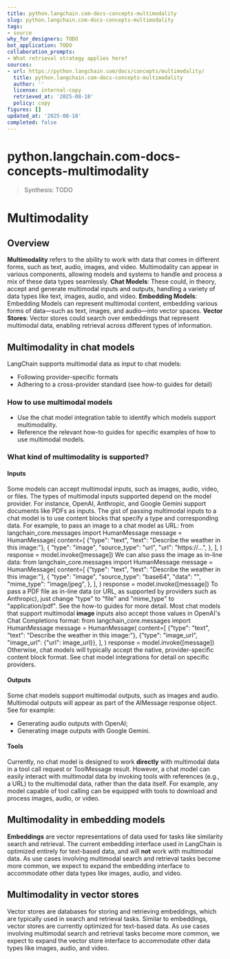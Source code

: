 ```yaml
---
title: python.langchain.com-docs-concepts-multimodality
slug: python.langchain.com-docs-concepts-multimodality
tags:
- source
why_for_designers: TODO
bot_application: TODO
collaboration_prompts:
- What retrieval strategy applies here?
sources:
- url: https://python.langchain.com/docs/concepts/multimodality/
  title: python.langchain.com-docs-concepts-multimodality
  author: ''
  license: internal-copy
  retrieved_at: '2025-08-18'
  policy: copy
figures: []
updated_at: '2025-08-18'
completed: false
---
```


# python.langchain.com-docs-concepts-multimodality

> Synthesis: TODO

# Multimodality
## Overview
**Multimodality** refers to the ability to work with data that comes in different forms, such as text, audio, images, and video. Multimodality can appear in various components, allowing models and systems to handle and process a mix of these data types seamlessly. **Chat Models**: These could, in theory, accept and generate multimodal inputs and outputs, handling a variety of data types like text, images, audio, and video. **Embedding Models**: Embedding Models can represent multimodal content, embedding various forms of data—such as text, images, and audio—into vector spaces. **Vector Stores**: Vector stores could search over embeddings that represent multimodal data, enabling retrieval across different types of information.
## Multimodality in chat models
LangChain supports multimodal data as input to chat models:
- Following provider-specific formats
- Adhering to a cross-provider standard (see how-to guides for detail)
### How to use multimodal models
- Use the chat model integration table to identify which models support multimodality.
- Reference the relevant how-to guides for specific examples of how to use multimodal models.
### What kind of multimodality is supported?
#### Inputs
Some models can accept multimodal inputs, such as images, audio, video, or files. The types of multimodal inputs supported depend on the model provider. For instance, OpenAI, Anthropic, and Google Gemini support documents like PDFs as inputs.
The gist of passing multimodal inputs to a chat model is to use content blocks that specify a type and corresponding data. For example, to pass an image to a chat model as URL:
from langchain_core.messages import HumanMessage
message = HumanMessage(
content=[
{"type": "text", "text": "Describe the weather in this image:"},
{
"type": "image",
"source_type": "url",
"url": "https://...",
},
],
)
response = model.invoke([message])
We can also pass the image as in-line data:
from langchain_core.messages import HumanMessage
message = HumanMessage(
content=[
{"type": "text", "text": "Describe the weather in this image:"},
{
"type": "image",
"source_type": "base64",
"data": "<base64 string>",
"mime_type": "image/jpeg",
},
],
)
response = model.invoke([message])
To pass a PDF file as in-line data (or URL, as supported by providers such as
Anthropic), just change
"type" to
"file" and
"mime_type" to
"application/pdf".
See the how-to guides for more detail.
Most chat models that support multimodal
**image** inputs also accept those values in
OpenAI's Chat Completions format:
from langchain_core.messages import HumanMessage
message = HumanMessage(
content=[
{"type": "text", "text": "Describe the weather in this image:"},
{"type": "image_url", "image_url": {"url": image_url}},
],
)
response = model.invoke([message])
Otherwise, chat models will typically accept the native, provider-specific content block format. See chat model integrations for detail on specific providers.
#### Outputs
Some chat models support multimodal outputs, such as images and audio. Multimodal outputs will appear as part of the AIMessage response object. See for example:
- Generating audio outputs with OpenAI;
- Generating image outputs with Google Gemini.
#### Tools
Currently, no chat model is designed to work
**directly** with multimodal data in a tool call request or ToolMessage result.
However, a chat model can easily interact with multimodal data by invoking tools with references (e.g., a URL) to the multimodal data, rather than the data itself. For example, any model capable of tool calling can be equipped with tools to download and process images, audio, or video.
## Multimodality in embedding models
**Embeddings** are vector representations of data used for tasks like similarity search and retrieval.
The current embedding interface used in LangChain is optimized entirely for text-based data, and will
**not** work with multimodal data.
As use cases involving multimodal search and retrieval tasks become more common, we expect to expand the embedding interface to accommodate other data types like images, audio, and video.
## Multimodality in vector stores
Vector stores are databases for storing and retrieving embeddings, which are typically used in search and retrieval tasks. Similar to embeddings, vector stores are currently optimized for text-based data.
As use cases involving multimodal search and retrieval tasks become more common, we expect to expand the vector store interface to accommodate other data types like images, audio, and video.


